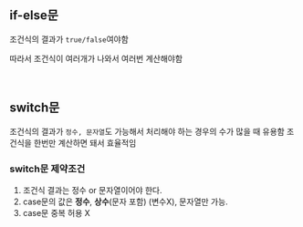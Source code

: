 ## if-else문

조건식의 결과가 `true/false`여야함 

따라서 조건식이 여러개가 나와서 여러번 계산해야함

<br>

## switch문

조건식의 결과가 `정수, 문자열`도 가능해서 처리해야 하는 경우의 수가 많을 때 유용함
조건식을 한번만 계산하면 돼서 효율적임

### switch문 제약조건

1. 조건식 결과는 정수 or 문자열이어야 한다.
2. case문의 값은 **정수**, **상수**(문자 포함) (변수X), 문자열만 가능. 
3. case문 중복 허용 X